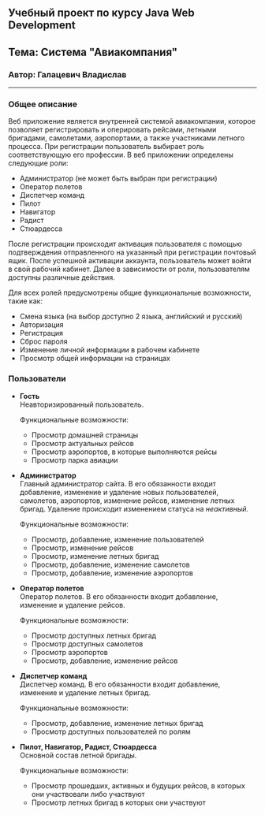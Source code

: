 
## Учебный проект по курсу Java Web Development
## Тема: Система "Авиакомпания"
### Автор: Галацевич Владислав
---
### Общее описание

  Веб приложение является внутренней системой авиакомпании, которое позволяет регистрировать и оперировать рейсами, 
  летными бригадами, самолетами, аэропортами, а также участниками летного процесса.
  При регистрации пользователь выбирает роль соответствующую его профессии.
  В веб приложении определены следующие роли: 
  * Администратор (не может быть выбран при регистрации)
  * Оператор полетов
  * Диспетчер команд
  * Пилот
  * Навигатор
  * Радист
  * Стюардесса
  
  После регистрации происходит активация пользователя с помощью подтверждения отправленного на указанный при регистрации почтовый ящик.
  После успешной активации аккаунта, пользователь может войти в свой рабочий кабинет.
  Далее в зависимости от роли, пользователям доступны различные действия.
  
  Для всех ролей предусмотрены общие функциональные возможности, такие как:
   * Смена языка (на выбор доступно 2 языка, английский и русский) 
   * Авторизация
   * Регистрация
   * Сброс пароля
   * Изменение личной информации в рабочем кабинете
   * Просмотр общей информации на страницах
### Пользователи 

* **Гость**  
  Неавторизированный пользователь.
    
  Функциональные возможности:
    * Просмотр домашней страницы
    * Просмотр актуальных рейсов
    * Просмотр аэропортов, в которые выполняются рейсы
    * Просмотр парка авиации
  
* **Администратор**  
  Главный администратор сайта. В его обязанности входит добавление, изменение и удаление новых пользователей, самолетов,
  аэропортов, изменение рейсов, изменение летных бригад. Удаление происходит изменением статуса на *неактивный.*
  
  Функциональные возможности:
   * Просмотр, добавление, изменение пользователей
   * Просмотр, изменение рейсов
   * Просмотр, изменение летных бригад
   * Просмотр, добавление, изменение самолетов
   * Просмотр, добавление, изменение аэропортов
    
* **Оператор полетов**  
  Оператор полетов. В его обязанности входит добавление, изменение и удаление рейсов.
    
  Функциональные возможности:
   * Просмотр доступных летных бригад
   * Просмотр доступных самолетов
   * Просмотр аэропортов
   * Просмотр, добавление, изменение рейсов
    
* **Диспетчер команд**  
  Диспетчер команд. В его обязанности входит добавление, изменение и удаление летных бригад.
    
  Функциональные возможности:
    * Просмотр, добавление, изменение летных бригад
    * Просмотр доступных пользователей по ролям
   
* **Пилот, Навигатор, Радист, Стюардесса**  
  Основной состав летной бригады.
  
  Функциональные возможности:
    * Просмотр прошедших, активных и будущих рейсов, в которых они участвовали либо участвуют
    * Просмотр летных бригад в которых они участвуют
    
    
